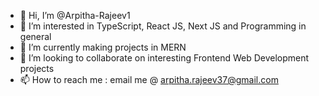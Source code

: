 - 👋 Hi, I’m @Arpitha-Rajeev1
- 👀 I’m interested in TypeScript, React JS, Next JS and Programming in general
- 🌱 I’m currently making projects in MERN
- 💞️ I’m looking to collaborate on interesting Frontend Web Development projects
- 📫 How to reach me : email me @ arpitha.rajeev37@gmail.com

<!---
Arpitha-Rajeev1/Arpitha-Rajeev1 is a ✨ special ✨ repository because its `README.md` (this file) appears on your GitHub profile.
You can click the Preview link to take a look at your changes.
--->
